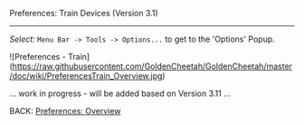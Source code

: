Preferences: Train Devices (Version 3.1)
***

_Select:_ `Menu Bar -> Tools -> Options...` to get to the 'Options' Popup.

![Preferences - Train] (https://raw.githubusercontent.com/GoldenCheetah/GoldenCheetah/master/doc/wiki/PreferencesTrain_Overview.jpg)

... work in progress - will be added based on Version 3.11 ...


BACK: [Preferences: Overview](UG_Preferences_Overview)

